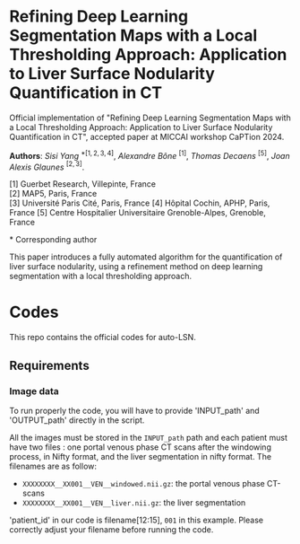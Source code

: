 # Refining Deep Learning Segmentation Maps with a Local Thresholding Approach: Application to Liver Surface Nodularity Quantification in CT



Official implementation of "Refining Deep Learning Segmentation Maps with a Local Thresholding Approach: Application to Liver Surface Nodularity Quantification in CT", accepted paper at MICCAI workshop CaPTion 2024.

**Authors**: *Sisi Yang* $^{*[1,2,3,4]}$, *Alexandre Bône* $^{[1]}$, *Thomas Decaens* $^{[5]}$, *Joan Alexis Glaunes* $^{[2,3]}$.  

[1] Guerbet Research, Villepinte, France  
[2] MAP5, Paris, France  
[3] Université Paris Cité, Paris, France 
[4] Hôpital Cochin, APHP, Paris, France
[5] Centre Hospitalier Universitaire Grenoble-Alpes, Grenoble, France

$*$ Corresponding author

This paper introduces a fully automated algorithm for the quantification of liver surface nodularity, using a refinement method on deep learning segmentation with a local thresholding approach.


# Codes

This repo contains the official codes for auto-LSN. 

## Requirements

### Image data
To run properly the code, you will have to provide 'INPUT_path' and 'OUTPUT_path' directly in the script.

All the images must be stored in the `INPUT_path` path and each patient must have two files : one portal venous phase CT scans after the windowing process, in Nifty format, and the liver segmentation in nifty format.
The filenames are as follow:
- `XXXXXXXX__XX001__VEN__windowed.nii.gz`: the portal venous phase CT-scans 
- `XXXXXXXX__XX001__VEN__liver.nii.gz`: the liver segmentation

'patient_id' in our code is filename[12:15], `001` in this example. Please correctly adjust your filename before running the code.
